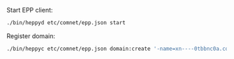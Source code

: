 Start EPP client:

```sh
./bin/heppyd etc/comnet/epp.json start
```

Register domain:

```sh
./bin/heppyc etc/comnet/epp.json domain:create '-name=xn----0tbbnc0a.com' -pw=23_sA:d34 -period=1 -extensions.1=idnLang:tag -idnLang.tag=RUS -extensions.0=namestoreExt:subProduct -namestoreExt.subProduct=COM
```

